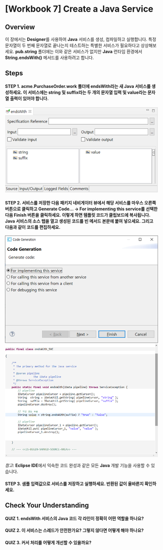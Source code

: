 # [Workbook 7] Create a Java Service

## Overview

이 장에서는 **Designer**를 사용하여 **Java** 서비스를 생성, 컴파일하고 실행합니다. 특정 문자열이 두 번째 문자열로 끝나는지 테스트하는 특별한 서비스가 필요하다고 상상해보세요. **pub.string**  폴더에는 이와 같은 서비스가 없지만 **Java** 런타임 환경에서 **String.endsWith()** 메서드를 사용하려고 합니다. 


## Steps

#### STEP 1. **acme.PurchaseOrder.work** 폴더에 **endsWith라는 새 Java 서비스를 생성하세요**. 이 서비스에는 **string** 및 **suffix**라는 두 개의 문자열 입력 및 **value**라는 문자열 출력이 있어야 합니다.   
    
   ![Untitled](%5BWorkbook%207%5D%20Create%20a%20Java%20Service%20dbc34d756ea943a2a8c1a6aaf20da91c/Untitled.png)
    

#### STEP 2. 서비스를 저장한 다음 패키지 네비게이터 뷰에서 해당 서비스를 마우스 오른쪽 버튼으로 클릭하고 **Generate Code…** -> **For implementing this service**를 선택한 다음 **Finish** 버튼을 클릭하세요. 이렇게 하면 템플릿 코드가 클립보드에 복사됩니다. **Java** 서비스의 소스 탭을 열고 생성된 코드를 빈 메서드 본문에 붙여 넣으세요. 그리고 다음과 같이 코드를 편집하세요.
   ![Untitled](%5BWorkbook%207%5D%20Create%20a%20Java%20Service%20dbc34d756ea943a2a8c1a6aaf20da91c/Untitled%205.png) 
   ![Untitled](%5BWorkbook%207%5D%20Create%20a%20Java%20Service%20dbc34d756ea943a2a8c1a6aaf20da91c/Untitled%204.png)
    
   *참고*: **Eclipse IDE**에서 익숙한 코드 완성과 같은 모든 **Java** 개발 기능을 사용할 수 있습니다.   
    

#### STEP 3. 샘플 입력값으로 서비스를 저장하고 실행하세요. 반환된 값이 올바른지 확인하세요. 


## Check Your Understanding

#### QUIZ 1. endsWith 서비스의 Java 코드 각 라인이 정확히 어떤 역할을 하나요?
#### QUIZ 2. 이 서비스는 스레드가 안전한가요? 그렇지 않다면 어떻게 해야 하나요?
#### QUIZ 3. 커서 처리를 어떻게 개선할 수 있을까요?
